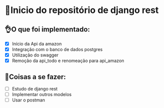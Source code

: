# 🚀Inicio do repositório de django rest

## 👌O que foi implementado:

- [X] Início da Api da amazon
- [X] Integração com o banco de dados postgres
- [X] Utilização do swagger
- [X] Remoção da api_todo e renomeação para api_amazon

## 🥅Coisas a se fazer:

 - [ ] Estudo de django rest
 - [ ] Implementar outros modelos
 - [ ] Usar o postman
